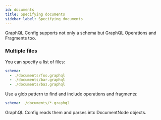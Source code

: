 ```yaml
---
id: documents
title: Specifying documents
sidebar_label: Specifying documents
---
```


GraphQL Config supports not only a schema but GraphQL Operations and Fragments too.

### Multiple files

You can specify a list of files:

```yaml
schema:
  - ./documents/foo.graphql
  - ./documents/bar.graphql
  - ./documents/baz.graphql
```

Use a glob pattern to find and include operations and fragments:

```yaml
schema: ./documents/*.graphql
```

GraphQL Config reads them and parses into DocumentNode objects.

